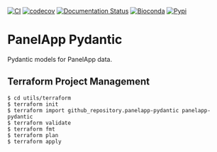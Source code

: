 [![CI](https://github.com/bihealth/panelapp-pydantic/actions/workflows/main.yml/badge.svg?branch=main)](https://github.com/bihealth/panelapp-pydantic/actions/workflows/main.yml)
[![codecov](https://codecov.io/gh/bihealth/panelapp-pydantic/branch/main/graph/badge.svg?token=059T45KAQM)](https://codecov.io/gh/bihealth/panelapp-pydantic)
[![Documentation Status](https://readthedocs.org/projects/panelapp-pydantic/badge/?version=latest)](https://panelapp-pydantic.readthedocs.io/en/latest/?badge=latest)
[![Bioconda](https://img.shields.io/conda/dn/bioconda/panelapp-pydantic.svg?label=Bioconda)](https://bioconda.github.io/recipes/panelapp-pydantic/README.html)
[![Pypi](https://img.shields.io/pypi/pyversions/panelapp-pydantic.svg)](https://pypi.org/project/panelapp-pydantic)

# PanelApp Pydantic

Pydantic models for PanelApp data.

## Terraform Project Management

```
$ cd utils/terraform
$ terraform init
$ terraform import github_repository.panelapp-pydantic panelapp-pydantic
$ terraform validate
$ terraform fmt
$ terraform plan
$ terraform apply
```
